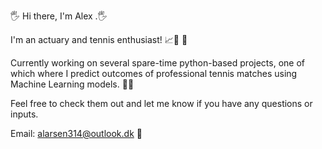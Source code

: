 🖐 Hi there, I'm Alex .🖐 

I'm an actuary and tennis enthusiast!  📈🔢 🎾

Currently working on several spare-time python-based projects, one of which where I predict outcomes of professional tennis matches using Machine Learning models. 🤖🧠

Feel free to check them out and let me know if you have any questions or inputs. 

Email: alarsen314@outlook.dk  📧


